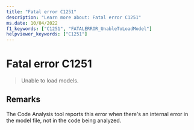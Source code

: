 ```yaml
---
title: "Fatal error C1251"
description: "Learn more about: Fatal error C1251"
ms.date: 10/04/2022
f1_keywords: ["C1251", "FATALERROR_UnableToLoadModel"]
helpviewer_keywords: ["C1251"]
---
```

# Fatal error C1251

> Unable to load models.

## Remarks

The Code Analysis tool reports this error when there's an internal error in the model file, not in the code being analyzed.
